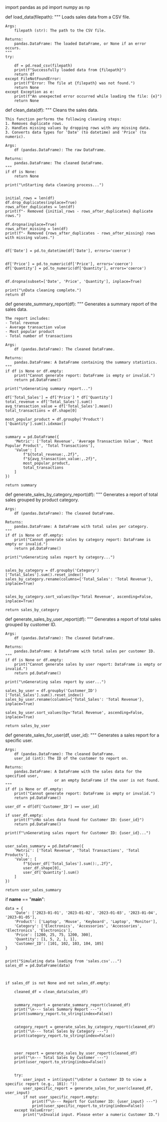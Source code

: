import pandas as pd
import numpy as np

def load_data(filepath):
    """
    Loads sales data from a CSV file.

    Args:
        filepath (str): The path to the CSV file.

    Returns:
        pandas.DataFrame: The loaded DataFrame, or None if an error occurs.
    """
    try:
       
        df = pd.read_csv(filepath)
        print(f"Successfully loaded data from {filepath}")
        return df
    except FileNotFoundError:
        print(f"Error: The file at {filepath} was not found.")
        return None
    except Exception as e:
        print(f"An unexpected error occurred while loading the file: {e}")
        return None

def clean_data(df):
    """
    Cleans the sales data.

    This function performs the following cleaning steps:
    1. Removes duplicate rows.
    2. Handles missing values by dropping rows with any missing data.
    3. Converts data types for 'Date' (to datetime) and 'Price' (to numeric).

    Args:
        df (pandas.DataFrame): The raw DataFrame.

    Returns:
        pandas.DataFrame: The cleaned DataFrame.
    """
    if df is None:
        return None

    print("\nStarting data cleaning process...")

   
    initial_rows = len(df)
    df.drop_duplicates(inplace=True)
    rows_after_duplicates = len(df)
    print(f"- Removed {initial_rows - rows_after_duplicates} duplicate rows.")

    df.dropna(inplace=True)
    rows_after_missing = len(df)
    print(f"- Removed {rows_after_duplicates - rows_after_missing} rows with missing values.")

   
    df['Date'] = pd.to_datetime(df['Date'], errors='coerce')
    

    df['Price'] = pd.to_numeric(df['Price'], errors='coerce')
    df['Quantity'] = pd.to_numeric(df['Quantity'], errors='coerce')


    df.dropna(subset=['Date', 'Price', 'Quantity'], inplace=True)
    
    print("\nData cleaning complete.")
    return df

def generate_summary_report(df):
    """
    Generates a summary report of the sales data.

    The report includes:
    - Total revenue
    - Average transaction value
    - Most popular product
    - Total number of transactions

    Args:
        df (pandas.DataFrame): The cleaned DataFrame.

    Returns:
        pandas.DataFrame: A DataFrame containing the summary statistics.
    """
    if df is None or df.empty:
        print("Cannot generate report: DataFrame is empty or invalid.")
        return pd.DataFrame()

    print("\nGenerating summary report...")

    df['Total_Sales'] = df['Price'] * df['Quantity']
    total_revenue = df['Total_Sales'].sum()
    avg_transaction_value = df['Total_Sales'].mean()
    total_transactions = df.shape[0]

    most_popular_product = df.groupby('Product')['Quantity'].sum().idxmax()


    summary = pd.DataFrame({
        'Metric': ['Total Revenue', 'Average Transaction Value', 'Most Popular Product', 'Total Transactions'],
        'Value': [
            f"${total_revenue:,.2f}",
            f"${avg_transaction_value:,.2f}",
            most_popular_product,
            total_transactions
        ]
    })
    
    return summary

def generate_sales_by_category_report(df):
    """
    Generates a report of total sales grouped by product category.

    Args:
        df (pandas.DataFrame): The cleaned DataFrame.

    Returns:
        pandas.DataFrame: A DataFrame with total sales per category.
    """
    if df is None or df.empty:
        print("Cannot generate sales by category report: DataFrame is empty or invalid.")
        return pd.DataFrame()

    print("\nGenerating sales report by category...")
    

    sales_by_category = df.groupby('Category')['Total_Sales'].sum().reset_index()
    sales_by_category.rename(columns={'Total_Sales': 'Total Revenue'}, inplace=True)
    

    sales_by_category.sort_values(by='Total Revenue', ascending=False, inplace=True)
    
    return sales_by_category
    
def generate_sales_by_user_report(df):
    """
    Generates a report of total sales grouped by customer ID.
    
    Args:
        df (pandas.DataFrame): The cleaned DataFrame.

    Returns:
        pandas.DataFrame: A DataFrame with total sales per customer ID.
    """
    if df is None or df.empty:
        print("Cannot generate sales by user report: DataFrame is empty or invalid.")
        return pd.DataFrame()
    
    print("\nGenerating sales report by user...")
    
    sales_by_user = df.groupby('Customer_ID')['Total_Sales'].sum().reset_index()
    sales_by_user.rename(columns={'Total_Sales': 'Total Revenue'}, inplace=True)

    sales_by_user.sort_values(by='Total Revenue', ascending=False, inplace=True)
    
    return sales_by_user

def generate_sales_for_user(df, user_id):
    """
    Generates a sales report for a specific user.

    Args:
        df (pandas.DataFrame): The cleaned DataFrame.
        user_id (int): The ID of the customer to report on.

    Returns:
        pandas.DataFrame: A DataFrame with the sales data for the specified user,
                          or an empty DataFrame if the user is not found.
    """
    if df is None or df.empty:
        print("Cannot generate report: DataFrame is empty or invalid.")
        return pd.DataFrame()

    user_df = df[df['Customer_ID'] == user_id]

    if user_df.empty:
        print(f"\nNo sales data found for Customer ID: {user_id}")
        return pd.DataFrame()

    print(f"\nGenerating sales report for Customer ID: {user_id}...")

   
    user_sales_summary = pd.DataFrame({
        'Metric': ['Total Revenue', 'Total Transactions', 'Total Products'],
        'Value': [
            f"${user_df['Total_Sales'].sum():,.2f}",
            user_df.shape[0],
            user_df['Quantity'].sum()
        ]
    })
    
    return user_sales_summary


if __name__ == "__main__":
   
    data = {
        'Date': ['2023-01-01', '2023-01-02', '2023-01-03', '2023-01-04', '2023-01-05'],
        'Product': ['Laptop', 'Mouse', 'Keyboard', 'Laptop', 'Monitor'],
        'Category': ['Electronics', 'Accessories', 'Accessories', 'Electronics', 'Electronics'],
        'Price': [1200, 25, 75, 1200, 300],
        'Quantity': [1, 5, 2, 1, 1],
        'Customer_ID': [101, 102, 103, 104, 105]
    }
    
   
    print("Simulating data loading from 'sales.csv'...")
    sales_df = pd.DataFrame(data)

    

    if sales_df is not None and not sales_df.empty:
   
        cleaned_df = clean_data(sales_df)
        
       
        summary_report = generate_summary_report(cleaned_df)
        print("\n--- Sales Summary Report ---")
        print(summary_report.to_string(index=False))

  
        category_report = generate_sales_by_category_report(cleaned_df)
        print("\n--- Total Sales by Category ---")
        print(category_report.to_string(index=False))
        
        
        
        user_report = generate_sales_by_user_report(cleaned_df)
        print("\n--- Total Sales by Customer ---")
        print(user_report.to_string(index=False))

 
        try:
            user_input = int(input("\nEnter a Customer ID to view a specific report (e.g., 101): "))
            user_specific_report = generate_sales_for_user(cleaned_df, user_input)
            if not user_specific_report.empty:
                print(f"\n--- Report for Customer ID: {user_input} ---")
                print(user_specific_report.to_string(index=False))
        except ValueError:
            print("\nInvalid input. Please enter a numeric Customer ID.")
